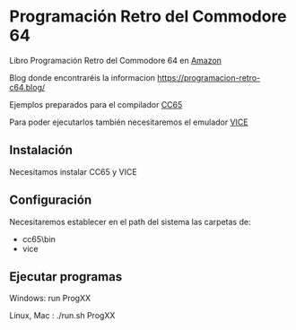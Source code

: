 # Programación Retro del Commodore 64
Libro Programación Retro del Commodore 64 en [Amazon](https://www.amazon.es/Programaci%C3%B3n-Retro-del-Commodore-ensamblador/dp/107611444X/ref=sr_1_1?__mk_es_ES=%C3%85M%C3%85%C5%BD%C3%95%C3%91&keywords=Programaci%C3%B3n+Retro+del+Commodore+64&qid=1565426934&s=books&sr=1-1)

Blog donde encontraréis la informacion https://programacion-retro-c64.blog/

Ejemplos preparados para el compilador [CC65](https://github.com/cc65/cc65)

Para poder ejecutarlos también necesitaremos el emulador [VICE](http://vice-emu.sourceforge.net/)

## Instalación
Necesitamos instalar CC65 y VICE

## Configuración
Necesitaremos establecer en el path del sistema las carpetas de:
* cc65\bin
* vice

## Ejecutar programas
Windows: run ProgXX

Linux, Mac : ./run.sh ProgXX
